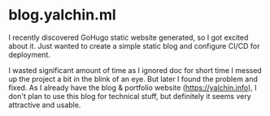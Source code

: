 # blog.yalchin.ml

I recently discovered GoHugo static website generated, so I got excited about it. Just wanted to create a simple static blog and configure CI/CD for deployment. 

I wasted significant amount of time as I ignored doc for short time I messed up the project a bit in the blink of an eye. But later I found the problem and fixed. As I already have the blog & portfolio website (https://yalchin.info), I don't plan to use this blog for technical stuff, but definitely it seems very attractive and usable.